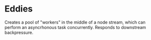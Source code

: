 # Eddies

Creates a pool of "workers" in the middle of a node stream, which can perform an asyncrhonous task concurrently. Responds to downstream backpressure.
